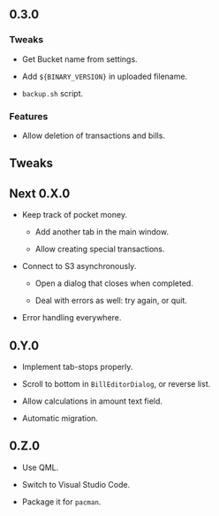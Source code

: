 ## 0.3.0

### Tweaks

-   Get Bucket name from settings.

-   Add `${BINARY_VERSION}` in uploaded filename.

-   `backup.sh` script.

### Features

-   Allow deletion of transactions and bills.

## Tweaks

## Next 0.X.0

-   Keep track of pocket money.

    -   Add another tab in the main window.
    
    -   Allow creating special transactions.

-   Connect to S3 asynchronously.

    -   Open a dialog that closes when completed.
    
    -   Deal with errors as well: try again, or quit.

-   Error handling everywhere.

## 0.Y.0

-   Implement tab-stops properly.

-   Scroll to bottom in `BillEditorDialog`, or reverse list.

-   Allow calculations in amount text field.

-   Automatic migration.

## 0.Z.0

-   Use QML.

-   Switch to Visual Studio Code.

-   Package it for `pacman`.
